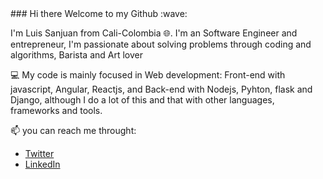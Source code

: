 <div>### Hi there Welcome to my Github :wave:

<!-- presentation -->

I'm Luis Sanjuan from Cali-Colombia :globe_with_meridians:. I'm an Software Engineer and entrepreneur, I'm passionate about solving problems through coding and algorithms, Barista and Art lover

:computer: My code is mainly focused in Web development: Front-end with javascript, Angular, Reactjs, and Back-end with Nodejs, Pyhton, flask and Django, although I do a lot of this and that with other languages, frameworks and tools.

:mailbox: you can reach me throught:

* <a href="https://twitter.com/lsanjuan92">Twitter</a>
* <a href="https://www.linkedin.com/in/luiscode92/">LinkedIn</a>
</div>
